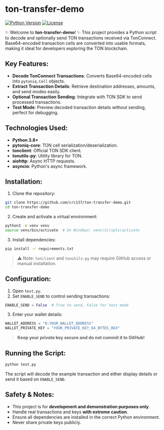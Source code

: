 # ton-transfer-demo

[![Python Version](https://img.shields.io/badge/python-3.8%2B-blue)](https://www.python.org/)  [![License](https://img.shields.io/badge/license-MIT-green)](LICENSE)

✨ Welcome to **ton-transfer-demo**! ✨ This project provides a Python script to decode and optionally send TON transactions received via TonConnect. Base64-encoded transaction cells are converted into usable formats, making it ideal for developers exploring the TON blockchain.

## Key Features:

*  **Decode TonConnect Transactions**: Converts Base64-encoded cells into `pytoniq.Cell` objects.
*  **Extract Transaction Details**: Retrieve destination addresses, amounts, and send modes easily.
*  **Optional Transaction Sending**: Integrate with TON SDK to send processed transactions.
*  **Test Mode**: Preview decoded transaction details without sending, perfect for debugging.

## Technologies Used:

* **Python 3.8+**
* **pytoniq-core**: TON cell serialization/deserialization.
* **tonclient**: Official TON SDK client.
* **tonutils-py**: Utility library for TON.
* **aiohttp**: Async HTTP requests.
* **asyncio**: Python's async framework.

## Installation:

1. Clone the repository:

```bash
git clone https://github.com/crc137/ton-transfer-demo.git
cd ton-transfer-demo
```

2. Create and activate a virtual environment:

```bash
python3 -m venv venv
source venv/bin/activate  # On Windows: venv\Scripts\activate
```

3. Install dependencies:

```bash
pip install -r requirements.txt
```

> ⚠️ Note: `tonclient` and `tonutils-py` may require GitHub access or manual installation.

## Configuration:

1. Open `test.py`.
2. Set `ENABLE_SEND` to control sending transactions:

```python
ENABLE_SEND = False  # True to send, False for test mode
```

3. Enter your wallet details:

```python
WALLET_ADDRESS = "0:YOUR_WALLET_ADDRESS"
WALLET_PRIVATE_KEY = "YOUR_PRIVATE_KEY_64_BYTES_HEX"
```

> **Keep your private key secure and do not commit it to GitHub!**

## Running the Script:

```bash
python test.py
```

The script will decode the example transaction and either display details or send it based on `ENABLE_SEND`.

## Safety & Notes:

* This project is for **development and demonstration purposes only**.
* Handle real transactions and keys **with extreme caution**.
* Ensure all dependencies are installed in the correct Python environment.
* Never share private keys publicly.
